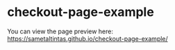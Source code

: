 # checkout-page-example
You can view the page preview here: https://sametaltintas.github.io/checkout-page-example/
